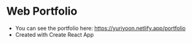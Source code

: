 
# Web Portfolio 
* You can see the portfolio here: https://yuriyoon.netlify.app/portfolio
* Created with Create React App

